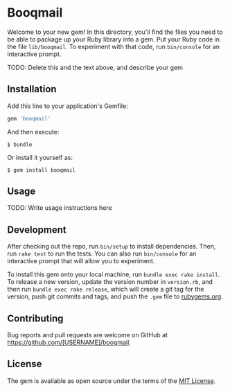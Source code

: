 # Booqmail

Welcome to your new gem! In this directory, you'll find the files you need to be able to package up your Ruby library into a gem. Put your Ruby code in the file `lib/booqmail`. To experiment with that code, run `bin/console` for an interactive prompt.

TODO: Delete this and the text above, and describe your gem

## Installation

Add this line to your application's Gemfile:

```ruby
gem 'booqmail'
```

And then execute:

    $ bundle

Or install it yourself as:

    $ gem install booqmail

## Usage

TODO: Write usage instructions here

## Development

After checking out the repo, run `bin/setup` to install dependencies. Then, run `rake test` to run the tests. You can also run `bin/console` for an interactive prompt that will allow you to experiment.

To install this gem onto your local machine, run `bundle exec rake install`. To release a new version, update the version number in `version.rb`, and then run `bundle exec rake release`, which will create a git tag for the version, push git commits and tags, and push the `.gem` file to [rubygems.org](https://rubygems.org).

## Contributing

Bug reports and pull requests are welcome on GitHub at https://github.com/[USERNAME]/booqmail.


## License

The gem is available as open source under the terms of the [MIT License](http://opensource.org/licenses/MIT).

